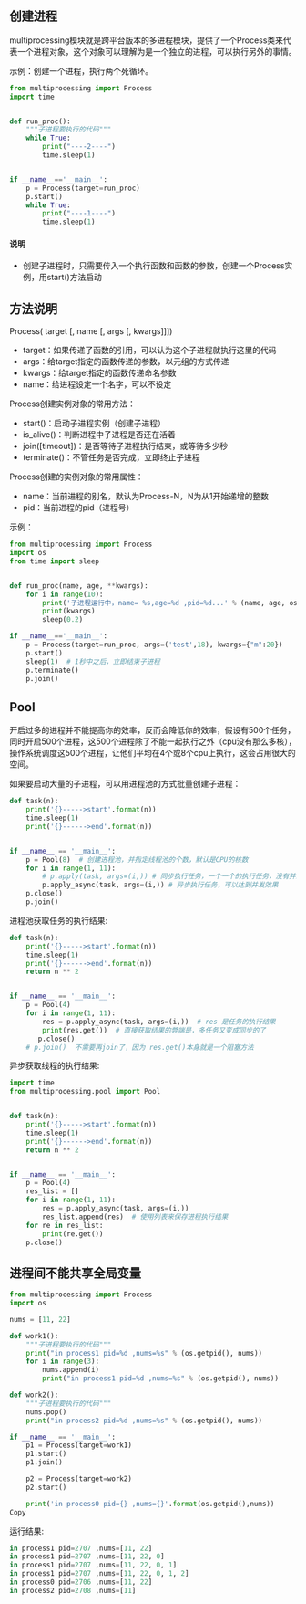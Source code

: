 ## 创建进程

multiprocessing模块就是跨平台版本的多进程模块，提供了一个Process类来代表一个进程对象，这个对象可以理解为是一个独立的进程，可以执行另外的事情。

示例：创建一个进程，执行两个死循环。

```python
from multiprocessing import Process
import time


def run_proc():
    """子进程要执行的代码"""
    while True:
        print("----2----")
        time.sleep(1)


if __name__=='__main__':
    p = Process(target=run_proc)
    p.start()
    while True:
        print("----1----")
        time.sleep(1)
```



#### 说明

- 创建子进程时，只需要传入一个执行函数和函数的参数，创建一个Process实例，用start()方法启动

## 方法说明

Process( target [, name [, args [, kwargs]]])

- target：如果传递了函数的引用，可以认为这个子进程就执行这里的代码
- args：给target指定的函数传递的参数，以元组的方式传递
- kwargs：给target指定的函数传递命名参数
- name：给进程设定一个名字，可以不设定

Process创建实例对象的常用方法：

- start()：启动子进程实例（创建子进程）
- is_alive()：判断进程中子进程是否还在活着
- join([timeout])：是否等待子进程执行结束，或等待多少秒
- terminate()：不管任务是否完成，立即终止子进程

Process创建的实例对象的常用属性：

- name：当前进程的别名，默认为Process-N，N为从1开始递增的整数
- pid：当前进程的pid（进程号）

示例：

```python
from multiprocessing import Process
import os
from time import sleep


def run_proc(name, age, **kwargs):
    for i in range(10):
        print('子进程运行中，name= %s,age=%d ,pid=%d...' % (name, age, os.getpid()))
        print(kwargs)
        sleep(0.2)

if __name__=='__main__':
    p = Process(target=run_proc, args=('test',18), kwargs={"m":20})
    p.start()
    sleep(1)  # 1秒中之后，立即结束子进程
    p.terminate()
    p.join()
```



## Pool

开启过多的进程并不能提高你的效率，反而会降低你的效率，假设有500个任务，同时开启500个进程，这500个进程除了不能一起执行之外（cpu没有那么多核），操作系统调度这500个进程，让他们平均在4个或8个cpu上执行，这会占用很大的空间。

如果要启动大量的子进程，可以用进程池的方式批量创建子进程：

```python
def task(n):
    print('{}----->start'.format(n))
    time.sleep(1)
    print('{}------>end'.format(n))


if __name__ == '__main__':
    p = Pool(8)  # 创建进程池，并指定线程池的个数，默认是CPU的核数
    for i in range(1, 11):
        # p.apply(task, args=(i,)) # 同步执行任务，一个一个的执行任务，没有并发效果
        p.apply_async(task, args=(i,)) # 异步执行任务，可以达到并发效果
    p.close()
    p.join()
```



进程池获取任务的执行结果:

```python
def task(n):
    print('{}----->start'.format(n))
    time.sleep(1)
    print('{}------>end'.format(n))
    return n ** 2


if __name__ == '__main__':
    p = Pool(4)
    for i in range(1, 11):
        res = p.apply_async(task, args=(i,))  # res 是任务的执行结果
        print(res.get())  # 直接获取结果的弊端是，多任务又变成同步的了
       p.close()
    # p.join()  不需要再join了，因为 res.get()本身就是一个阻塞方法
```



异步获取线程的执行结果:

```python
import time
from multiprocessing.pool import Pool


def task(n):
    print('{}----->start'.format(n))
    time.sleep(1)
    print('{}------>end'.format(n))
    return n ** 2


if __name__ == '__main__':
    p = Pool(4)
    res_list = []
    for i in range(1, 11):
        res = p.apply_async(task, args=(i,))
        res_list.append(res)  # 使用列表来保存进程执行结果
    for re in res_list: 
        print(re.get())
    p.close()
```



## 进程间不能共享全局变量

```python
from multiprocessing import Process
import os

nums = [11, 22]

def work1():
    """子进程要执行的代码"""
    print("in process1 pid=%d ,nums=%s" % (os.getpid(), nums))
    for i in range(3):
        nums.append(i)
        print("in process1 pid=%d ,nums=%s" % (os.getpid(), nums))

def work2():
    """子进程要执行的代码"""
    nums.pop()
    print("in process2 pid=%d ,nums=%s" % (os.getpid(), nums))

if __name__ == '__main__':
    p1 = Process(target=work1)
    p1.start()
    p1.join()

    p2 = Process(target=work2)
    p2.start()

    print('in process0 pid={} ,nums={}'.format(os.getpid(),nums))
Copy
```



运行结果:

```python
in process1 pid=2707 ,nums=[11, 22]
in process1 pid=2707 ,nums=[11, 22, 0]
in process1 pid=2707 ,nums=[11, 22, 0, 1]
in process1 pid=2707 ,nums=[11, 22, 0, 1, 2]
in process0 pid=2706 ,nums=[11, 22]
in process2 pid=2708 ,nums=[11]
```